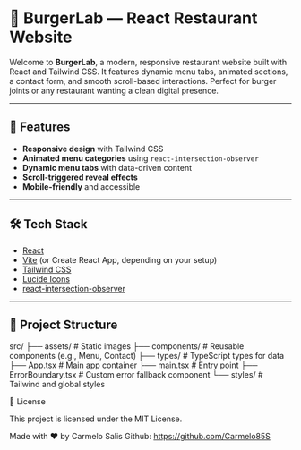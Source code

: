 # 🍔 BurgerLab — React Restaurant Website

Welcome to **BurgerLab**, a modern, responsive restaurant website built with React and Tailwind CSS. It features dynamic menu tabs, animated sections, a contact form, and smooth scroll-based interactions. 
Perfect for burger joints or any restaurant wanting a clean digital presence.

---

## 🚀 Features

- **Responsive design** with Tailwind CSS
- **Animated menu categories** using `react-intersection-observer`
- **Dynamic menu tabs** with data-driven content
- **Scroll-triggered reveal effects**
- **Mobile-friendly** and accessible

---

## 🛠 Tech Stack

- [React](https://react.dev)
- [Vite](https://vitejs.dev/) (or Create React App, depending on your setup)
- [Tailwind CSS](https://tailwindcss.com)
- [Lucide Icons](https://lucide.dev)
- [react-intersection-observer](https://www.npmjs.com/package/react-intersection-observer)

---

## 📁 Project Structure

src/
├── assets/ # Static images
├── components/ # Reusable components (e.g., Menu, Contact)
├── types/ # TypeScript types for data
├── App.tsx # Main app container
├── main.tsx # Entry point
├── ErrorBoundary.tsx # Custom error fallback component
└── styles/ # Tailwind and global styles

📄 License

This project is licensed under the MIT License.

Made with ❤️ by Carmelo Salis 
Github: https://github.com/Carmelo85S